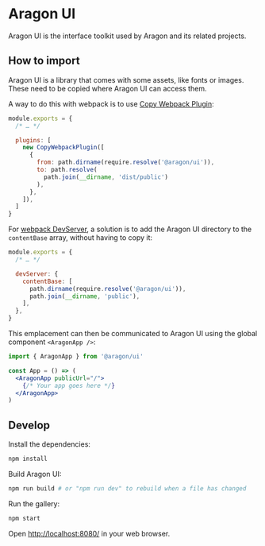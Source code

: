 # Aragon UI

Aragon UI is the interface toolkit used by Aragon and its related projects.

## How to import

Aragon UI is a library that comes with some assets, like fonts or images. These
need to be copied where Aragon UI can access them.

A way to do this with webpack is to use [Copy Webpack
Plugin](https://github.com/webpack-contrib/copy-webpack-plugin):

```js
module.exports = {
  /* … */

  plugins: [
    new CopyWebpackPlugin([
      {
        from: path.dirname(require.resolve('@aragon/ui')),
        to: path.resolve(
          path.join(__dirname, 'dist/public')
        ),
      },
    ]),
  ]
}
```

For [webpack DevServer](https://webpack.js.org/configuration/dev-server/), a
solution is to add the Aragon UI directory to the `contentBase` array, without
having to copy it:

```js
module.exports = {
  /* … */

  devServer: {
    contentBase: [
      path.dirname(require.resolve('@aragon/ui')),
      path.join(__dirname, 'public'),
    ],
  },
}
```

This emplacement can then be communicated to Aragon UI using the global
component `<AragonApp />`:

```jsx
import { AragonApp } from '@aragon/ui'

const App = () => (
  <AragonApp publicUrl="/">
    {/* Your app goes here */}
  </AragonApp>
)
```

## Develop

Install the dependencies:

```sh
npm install
```

Build Aragon UI:

```sh
npm run build # or "npm run dev" to rebuild when a file has changed
```


Run the gallery:

```sh
npm start
```

Open <http://localhost:8080/> in your web browser.

